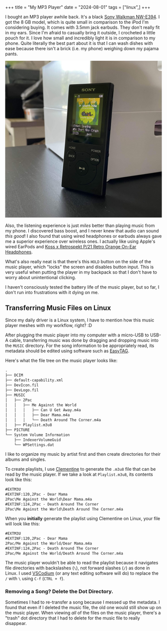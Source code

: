 +++
title = "My MP3 Player"
date = "2024-08-01"
tags = ["linux",]
+++

I bought an MP3 player awhile back. It's a black [Sony Walkman NW-E394](https://electronics.sony.com/audio/walkman-digital-recorders/walkman-mp3-players/p/nwe394-b). I got the 8 GB model, which is quite small in comparison to the iPod I'm considering buying. It comes with 3.5mm jack earbuds. They don't really fit in my ears. Since I'm afraid to casually bring it outside, I crocheted a little pouch for it. I love how small and incredibly light it is in comparison to my phone. Quite literally the best part about it is that I can wash dishes with ease because there isn't a brick (i.e. my phone) weighing down my pajama pants.

![MP3 player](./images/mp3-player.jpg "500px")

Also, the listening experience is just *miles* better than playing music from my phone. I discovered bass boost, and I never knew that audio can sound *this good*! I also found that using wired headphones or earbuds always gave me a superior experience over wireless ones. I actually like using Apple's wired EarPods and [Koss x Retrospekt P/21 Retro Orange On-Ear Headphones](https://retrospekt.com/products/koss-p-21-retro-foam-on-ear-headphones).

What's also really neat is that there's this `HOLD` button on the side of the music player, which "locks" the screen and disables button input. This is very useful when putting the player in my backpack so that I don't have to worry about unintentional clicking.

I haven't consciously tested the battery life of the music player, but so far, I don't run into frustrations with it dying on me.

## Transferring Music Files on Linux

Since my daily driver is a Linux system, I have to mention how this music player meshes with my workflow, right? :D

After plugging the music player into my computer with a micro-USB to USB-A cable, transferring music was done by dragging and dropping music into the `MUSIC` directory. For the song information to be appropriately read, its metadata should be edited using software such as [EasyTAG](https://wiki.gnome.org/Apps/EasyTAG).

Here's what the file tree on the music player looks like:

```tree
.
├── DCIM
├── default-capability.xml
├── DevIcon.fil
├── DevLogo.fil
├── MUSIC
│   ├── 2Pac
│   │   ├── Me Against the World
│   │   │   ├── Can U Get Away.m4a
│   │   │   ├── Dear Mama.m4a
│   │   │   └── Death Around The Corner.m4a
│   ├── Playlist.m3u8
├── PICTURE
└── System Volume Information
    ├── IndexerVolumeGuid
    └── WPSettings.dat
```

I like to organize my music by artist first and then create directories for their albums and singles.

To create playlists, I use [Clementine](https://www.clementine-player.org/) to generate the `.m3u8` file that can be read by the music player. If we take a look at `Playlist.m3u8`, its contents look like this:

```
#EXTM3U
#EXTINF:120,2Pac - Dear Mama
2Pac\Me Against the World\Dear Mama.m4a
#EXTINF:124,2Pac - Death Around The Corner
2Pac\Me Against the World\Death Around The Corner.m4a
```

When you **initially** generate the playlist using Clementine on Linux, your file will look like this:

```
#EXTM3U
#EXTINF:120,2Pac - Dear Mama
2Pac/Me Against the World/Dear Mama.m4a
#EXTINF:124,2Pac - Death Around The Corner
2Pac/Me Against the World/Death Around The Corner.m4a
```

The music player wouldn't be able to read the playlist because it navigates file directories with backslashes (`\`), not forward slashes (`/`) as done in Linux. I used [VSCodium](https://vscodium.com/) (or any text editing software will do) to replace the `/` with `\` using `C-f` (`CTRL + f`).

### Removing a Song? Delete the Dot Directory.

Sometimes I had to re-transfer a song because I messed up the metadata. I found that even if I deleted the music file, the old one would still show up on the music player. When viewing *all* of the files on the music player, there's a "trash" dot directory that I had to delete for the music file to really disappear.
